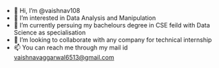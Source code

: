 - 👋 Hi, I’m @vaishnav108
- 👀 I’m interested in Data Analysis and Manipulation
- 🌱 I’m currently persuing my bachelours degree in CSE feild with Data Science as specialisation
- 💞️ I’m looking to collaborate with any company for technical internship
- 📫 You can reach me through my mail id vaishnavaggarwal6513@gmail.com


<!---
vaishnav108/vaishnav108 is a ✨ special ✨ repository because its `README.md` (this file) appears on your GitHub profile.
You can click the Preview link to take a look at your changes.
--->
